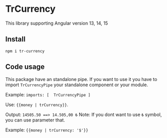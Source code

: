 # TrCurrency

This library supporting Angular version 13, 14, 15

## Install

`npm i tr-currency`

## Code usage

This package have an standalone pipe. If you want to use it you have to import `TrCurrencyPipe` your standalone component or your module.

Example:
`
imports: [ 
    TrCurrencyPipe
]
`

Use:
`{{money | trCurrency}}`.

Output: `14505.50 ==> 14.505,00 ₺`
Note: If you dont want to use `₺` symbol, you can use parameter that.

Example: `{{money | trCurrency: '$'}}`